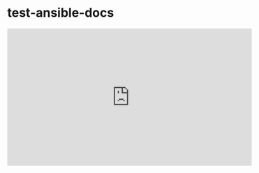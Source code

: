 # test-ansible-docs


<iframe width="560" height="315" src="https://youtu.be/mqbfWsaX5Xc" frameborder="0" allow="autoplay; encrypted-media" allowfullscreen></iframe>
